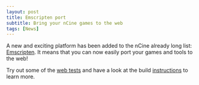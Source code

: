 ```yaml
---
layout: post
title: Emscripten port
subtitle: Bring your nCine games to the web
tags: [News]
---
```


A new and exciting platform has been added to the nCine already long list: [Emscripten](https://emscripten.org/).
It means that you can now easily port your games and tools to the web!

Try out some of the [web tests](/web-tests) and have a look at the build [instructions](/build-emscripten) to learn more.
